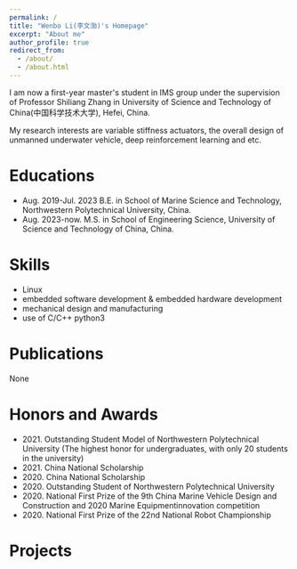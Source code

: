 ```yaml
---
permalink: /
title: "Wenbo Li(李文渤)'s Homepage"
excerpt: "About me"
author_profile: true
redirect_from: 
  - /about/
  - /about.html
---
```


I am now a first-year master's student in IMS group under the supervision of Professor Shiliang Zhang in University of Science and Technology of China(中国科学技术大学), Hefei, China. 

My research interests are variable stiffness actuators, the overall design of unmanned underwater vehicle, deep reinforcement learning and etc.

Educations
======
* Aug. 2019-Jul. 2023 B.E. in School of Marine Science and Technology, Northwestern Polytechnical University, China.
* Aug. 2023-now. M.S. in School of Engineering Science, University of Science and Technology of China, China.

Skills
======
* Linux
* embedded software development & embedded hardware development
* mechanical design and manufacturing
* use of C/C++ python3

Publications
====
None

Honors and Awards
======
* 2021\. Outstanding Student Model of Northwestern Polytechnical University (The highest honor for undergraduates, with only 20 students in the university)
* 2021\. China National Scholarship
* 2020\. China National Scholarship
* 2020\. Outstanding Student of Northwestern Polytechnical University
* 2020\. National First Prize of the 9th China Marine Vehicle Design and Construction and 2020 Marine Equipmentinnovation competition
* 2020\. National First Prize of the 22nd National Robot Championship 

Projects
======


